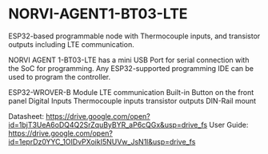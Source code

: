 # NORVI-AGENT1-BT03-LTE
ESP32-based programmable node with Thermocouple inputs, and transistor outputs including LTE communication.

NORVI AGENT 1-BT03-LTE has a mini USB Port for serial connection with the SoC for programming. 
Any ESP32-supported programming IDE can be used to program the controller.

ESP32-WROVER-B Module
LTE communication
Built-in Button on the front panel
Digital Inputs
Thermocouple inputs
transistor outputs
DIN-Rail mount

Datasheet:   https://drive.google.com/open?id=1bjT3UeA6oDQ4Q2SrZquByBYR_aP6cQGx&usp=drive_fs
User Guide:  https://drive.google.com/open?id=1eprDz0YYC_1OIDvPXoikI5NUVw_JsN1l&usp=drive_fs
